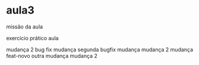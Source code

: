 # aula3
missão da aula

exercício prático aula

mudança 2
bug fix mudança
segunda bugfix mudança
mudança 2 
mudança feat-novo
outra mudança
mudança 2
